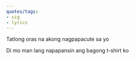 ```yaml
---
quotes/tags:
- sig
- lyrics
---
```




Tatlong oras na akong nagpapacute sa yo

Di mo man lang napapansin ang bagong t-shirt ko